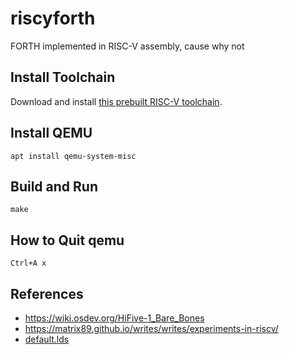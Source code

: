 # riscyforth

FORTH implemented in RISC-V assembly, cause why not

## Install Toolchain

Download and install [this prebuilt RISC-V toolchain](https://github.com/stnolting/riscv-gcc-prebuilt/releases/tag/rv32i-2.0.0).

## Install QEMU

    apt install qemu-system-misc

## Build and Run

    make

## How to Quit qemu

`Ctrl+A x`

## References

- https://wiki.osdev.org/HiFive-1_Bare_Bones
- https://matrix89.github.io/writes/writes/experiments-in-riscv/
- [default.lds](https://github.com/michaeljclark/riscv-probe/blob/master/env/qemu-sifive_u/default.lds)
